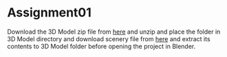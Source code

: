 # Assignment01

Download the 3D Model zip file from [here](https://drive.google.com/file/d/1IZd8jE4cg3j0ndH6giv4QBHELrbdEoZm/view?usp=sharing) and unzip and place the folder in 3D Model directory and download scenery file from [here](https://drive.google.com/file/d/1xhvtLABT7iKMqWQgJmNYiZUGz040v3Eh/view?usp=sharing) and extract its contents to 3D Model folder before opening the project in Blender.
